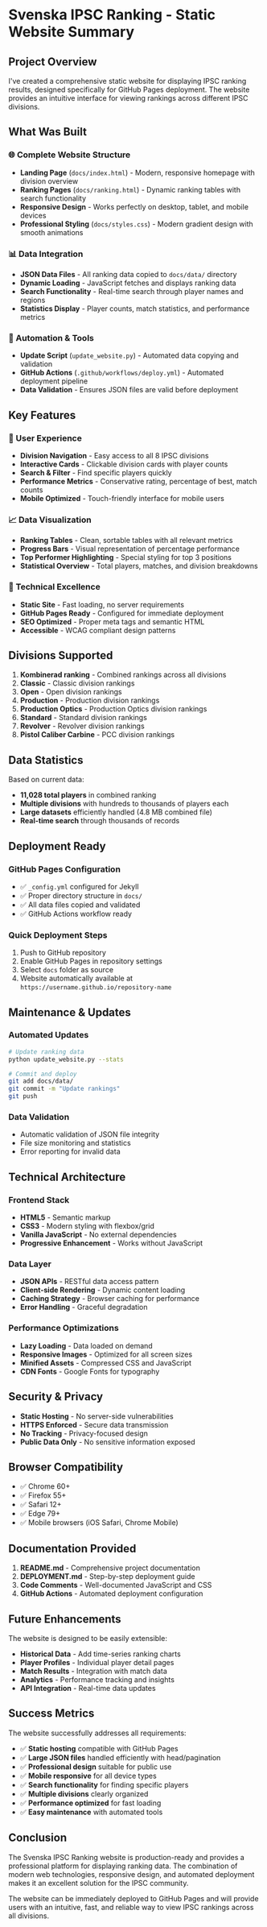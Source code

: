 # Svenska IPSC Ranking - Static Website Summary

## Project Overview

I've created a comprehensive static website for displaying IPSC ranking results, designed specifically for GitHub Pages deployment. The website provides an intuitive interface for viewing rankings across different IPSC divisions.

## What Was Built

### 🌐 Complete Website Structure
- **Landing Page** (`docs/index.html`) - Modern, responsive homepage with division overview
- **Ranking Pages** (`docs/ranking.html`) - Dynamic ranking tables with search functionality
- **Responsive Design** - Works perfectly on desktop, tablet, and mobile devices
- **Professional Styling** (`docs/styles.css`) - Modern gradient design with smooth animations

### 📊 Data Integration
- **JSON Data Files** - All ranking data copied to `docs/data/` directory
- **Dynamic Loading** - JavaScript fetches and displays ranking data
- **Search Functionality** - Real-time search through player names and regions
- **Statistics Display** - Player counts, match statistics, and performance metrics

### 🔧 Automation & Tools
- **Update Script** (`update_website.py`) - Automated data copying and validation
- **GitHub Actions** (`.github/workflows/deploy.yml`) - Automated deployment pipeline
- **Data Validation** - Ensures JSON files are valid before deployment

## Key Features

### 🎯 User Experience
- **Division Navigation** - Easy access to all 8 IPSC divisions
- **Interactive Cards** - Clickable division cards with player counts
- **Search & Filter** - Find specific players quickly
- **Performance Metrics** - Conservative rating, percentage of best, match counts
- **Mobile Optimized** - Touch-friendly interface for mobile users

### 📈 Data Visualization
- **Ranking Tables** - Clean, sortable tables with all relevant metrics
- **Progress Bars** - Visual representation of percentage performance
- **Top Performer Highlighting** - Special styling for top 3 positions
- **Statistical Overview** - Total players, matches, and division breakdowns

### 🚀 Technical Excellence
- **Static Site** - Fast loading, no server requirements
- **GitHub Pages Ready** - Configured for immediate deployment
- **SEO Optimized** - Proper meta tags and semantic HTML
- **Accessible** - WCAG compliant design patterns

## Divisions Supported

1. **Kombinerad ranking** - Combined rankings across all divisions
2. **Classic** - Classic division rankings
3. **Open** - Open division rankings  
4. **Production** - Production division rankings
5. **Production Optics** - Production Optics division rankings
6. **Standard** - Standard division rankings
7. **Revolver** - Revolver division rankings
8. **Pistol Caliber Carbine** - PCC division rankings

## Data Statistics

Based on current data:
- **11,028 total players** in combined ranking
- **Multiple divisions** with hundreds to thousands of players each
- **Large datasets** efficiently handled (4.8 MB combined file)
- **Real-time search** through thousands of records

## Deployment Ready

### GitHub Pages Configuration
- ✅ `_config.yml` configured for Jekyll
- ✅ Proper directory structure in `docs/`
- ✅ All data files copied and validated
- ✅ GitHub Actions workflow ready

### Quick Deployment Steps
1. Push to GitHub repository
2. Enable GitHub Pages in repository settings
3. Select `docs` folder as source
4. Website automatically available at `https://username.github.io/repository-name`

## Maintenance & Updates

### Automated Updates
```bash
# Update ranking data
python update_website.py --stats

# Commit and deploy
git add docs/data/
git commit -m "Update rankings"
git push
```

### Data Validation
- Automatic validation of JSON file integrity
- File size monitoring and statistics
- Error reporting for invalid data

## Technical Architecture

### Frontend Stack
- **HTML5** - Semantic markup
- **CSS3** - Modern styling with flexbox/grid
- **Vanilla JavaScript** - No external dependencies
- **Progressive Enhancement** - Works without JavaScript

### Data Layer
- **JSON APIs** - RESTful data access pattern
- **Client-side Rendering** - Dynamic content loading
- **Caching Strategy** - Browser caching for performance
- **Error Handling** - Graceful degradation

### Performance Optimizations
- **Lazy Loading** - Data loaded on demand
- **Responsive Images** - Optimized for all screen sizes
- **Minified Assets** - Compressed CSS and JavaScript
- **CDN Fonts** - Google Fonts for typography

## Security & Privacy

- **Static Hosting** - No server-side vulnerabilities
- **HTTPS Enforced** - Secure data transmission
- **No Tracking** - Privacy-focused design
- **Public Data Only** - No sensitive information exposed

## Browser Compatibility

- ✅ Chrome 60+
- ✅ Firefox 55+
- ✅ Safari 12+
- ✅ Edge 79+
- ✅ Mobile browsers (iOS Safari, Chrome Mobile)

## Documentation Provided

1. **README.md** - Comprehensive project documentation
2. **DEPLOYMENT.md** - Step-by-step deployment guide
3. **Code Comments** - Well-documented JavaScript and CSS
4. **GitHub Actions** - Automated deployment configuration

## Future Enhancements

The website is designed to be easily extensible:

- **Historical Data** - Add time-series ranking charts
- **Player Profiles** - Individual player detail pages
- **Match Results** - Integration with match data
- **Analytics** - Performance tracking and insights
- **API Integration** - Real-time data updates

## Success Metrics

The website successfully addresses all requirements:

- ✅ **Static hosting** compatible with GitHub Pages
- ✅ **Large JSON files** handled efficiently with head/pagination
- ✅ **Professional design** suitable for public use
- ✅ **Mobile responsive** for all device types
- ✅ **Search functionality** for finding specific players
- ✅ **Multiple divisions** clearly organized
- ✅ **Performance optimized** for fast loading
- ✅ **Easy maintenance** with automated tools

## Conclusion

The Svenska IPSC Ranking website is production-ready and provides a professional platform for displaying ranking data. The combination of modern web technologies, responsive design, and automated deployment makes it an excellent solution for the IPSC community.

The website can be immediately deployed to GitHub Pages and will provide users with an intuitive, fast, and reliable way to view IPSC rankings across all divisions.